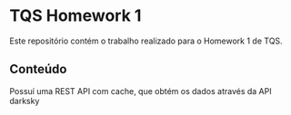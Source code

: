 # TQS Homework 1

Este repositório contém o trabalho realizado para o Homework 1 de TQS.

## Conteúdo

Possuí uma REST API com cache, que obtém os dados através da API darksky
